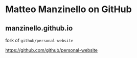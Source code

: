 # Matteo Manzinello on GitHub

## manzinello.github.io

fork of `github/personal-website`

<https://github.com/github/personal-website>
